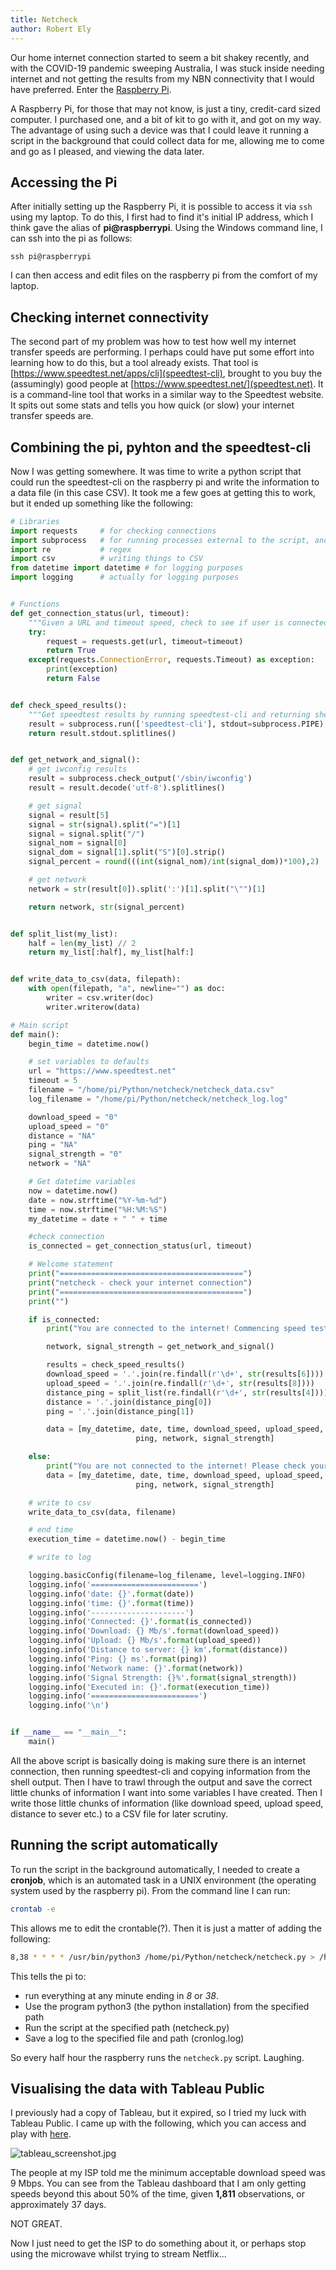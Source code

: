 ```yaml
---
title: Netcheck
author: Robert Ely
---
```



Our home internet connection started to seem a bit shakey recently, and with the COVID-19 pandemic sweeping Australia, I was stuck inside needing internet and not getting the results from my NBN connectivity that I would have preferred. Enter the [Raspberry Pi](https://www.raspberrypi.org/products/raspberry-pi-4-model-b/). 

A Raspberry Pi, for those that may not know, is just a tiny, credit-card sized computer. I purchased one, and a bit of kit to go with it, and got on my way. The advantage of using such a device was that I could leave it running a script in the background that could collect data for me, allowing me to come and go as I pleased, and viewing the data later. 

## Accessing the Pi
After initially setting up the Raspberry Pi, it is possible to access it via ```ssh``` using my laptop. To do this, I first had to find it's initial IP address, which I think gave the alias of **pi@raspberrypi**. Using the Windows command line, I can ssh into the pi as follows:
```
ssh pi@raspberrypi
```
I can then access and edit files on the raspberry pi from the comfort of my laptop. 

## Checking internet connectivity
The second part of my problem was how to test how well my internet transfer speeds are performing. I perhaps could have put some effort into learning how to do this, but a tool already exists. That tool is [https://www.speedtest.net/apps/cli](speedtest-cli), brought to you buy the (assumingly) good people at [https://www.speedtest.net/](speedtest.net). It is a command-line tool that works in a similar way to the Speedtest website. It spits out some stats and tells you how quick (or slow) your internet transfer speeds are. 

## Combining the pi, pyhton and the speedtest-cli
Now I was getting somewhere. It was time to write a python script that could run the speedtest-cli on the raspberry pi and write the information to a data file (in this case CSV). It took me a few goes at getting this to work, but it ended up something like the following:

```python
# Libraries
import requests     # for checking connections
import subprocess   # for running processes external to the script, and in the background
import re           # regex
import csv          # writing things to CSV
from datetime import datetime # for logging purposes
import logging      # actually for logging purposes


# Functions
def get_connection_status(url, timeout):
    """Given a URL and timeout speed, check to see if user is connected."""
    try:
        request = requests.get(url, timeout=timeout)
        return True
    except(requests.ConnectionError, requests.Timeout) as exception:
        print(exception)
        return False


def check_speed_results():
	"""Get speedtest results by running speedtest-cli and returning shell output"""
    result = subprocess.run(['speedtest-cli'], stdout=subprocess.PIPE)
    return result.stdout.splitlines()


def get_network_and_signal():
    # get iwconfig results
    result = subprocess.check_output('/sbin/iwconfig')
    result = result.decode('utf-8').splitlines()

    # get signal
    signal = result[5]
    signal = str(signal).split("=")[1]
    signal = signal.split("/")
    signal_nom = signal[0]
    signal_dom = signal[1].split("S")[0].strip()
    signal_percent = round(((int(signal_nom)/int(signal_dom))*100),2)

    # get network
    network = str(result[0]).split(':')[1].split("\"")[1]

    return network, str(signal_percent)


def split_list(my_list):
    half = len(my_list) // 2
    return my_list[:half], my_list[half:]


def write_data_to_csv(data, filepath):
    with open(filepath, "a", newline="") as doc:
        writer = csv.writer(doc)
        writer.writerow(data)

# Main script
def main():
    begin_time = datetime.now()

    # set variables to defaults
    url = "https://www.speedtest.net"
    timeout = 5
    filename = "/home/pi/Python/netcheck/netcheck_data.csv"
    log_filename = "/home/pi/Python/netcheck/netcheck_log.log"

    download_speed = "0"
    upload_speed = "0"
    distance = "NA"
    ping = "NA"
    signal_strength = "0"
    network = "NA"

    # Get datetime variables
    now = datetime.now()
    date = now.strftime("%Y-%m-%d")
    time = now.strftime("%H:%M:%S")
    my_datetime = date + " " + time

    #check connection
    is_connected = get_connection_status(url, timeout)

    # Welcome statement
    print("=========================================")
    print("netcheck - check your internet connection")
    print("=========================================")
    print("")

    if is_connected:
        print("You are connected to the internet! Commencing speed test!")

        network, signal_strength = get_network_and_signal()

        results = check_speed_results()
        download_speed = '.'.join(re.findall(r'\d+', str(results[6])))
        upload_speed = '.'.join(re.findall(r'\d+', str(results[8])))
        distance_ping = split_list(re.findall(r'\d+', str(results[4])))
        distance = '.'.join(distance_ping[0])
        ping = '.'.join(distance_ping[1])

        data = [my_datetime, date, time, download_speed, upload_speed, distance,
                            ping, network, signal_strength]

    else:
        print("You are not connected to the internet! Please check your connection.")
        data = [my_datetime, date, time, download_speed, upload_speed, distance,
                            ping, network, signal_strength]

    # write to csv
    write_data_to_csv(data, filename)

    # end time
    execution_time = datetime.now() - begin_time

    # write to log

    logging.basicConfig(filename=log_filename, level=logging.INFO)
    logging.info('========================')
    logging.info('date: {}'.format(date))
    logging.info('time: {}'.format(time))
    logging.info('---------------------')
    logging.info('Connected: {}'.format(is_connected))
    logging.info('Download: {} Mb/s'.format(download_speed))
    logging.info('Upload: {} Mb/s'.format(upload_speed))
    logging.info('Distance to server: {} km'.format(distance))
    logging.info('Ping: {} ms'.format(ping))
    logging.info('Network name: {}'.format(network))
    logging.info('Signal Strength: {}%'.format(signal_strength))
    logging.info('Executed in: {}'.format(execution_time))
    logging.info('========================')
    logging.info('\n')


if __name__ == "__main__":
    main()

```

All the above script is basically doing is making sure there is an internet connection, then running speedtest-cli and copying information from the shell output. Then I have to trawl through the output and save the correct little chunks of information I want into some variables I have created. Then I write those little chunks of information (like download speed, upload speed, distance to sever etc.) to a CSV file for later scrutiny. 

## Running the script automatically
To run the script in the background automatically, I needed to create a **cronjob**, which is an automated task in a UNIX environment (the operating system used by the raspberry pi). From the command line I can run:
```bash
crontab -e
```
This allows me to edit the crontable(?). Then it is just a matter of adding the following:

```bash
8,38 * * * * /usr/bin/python3 /home/pi/Python/netcheck/netcheck.py > /home/pi/logs/cronlog.log 2>&1
```
This tells the pi to:
- run everything at any minute ending in *8* or *38*. 
- Use the program python3 (the python installation) from the specified path
- Run the script at the specified path (netcheck.py)
- Save a log to the specified file and path (cronlog.log)

So every half hour the raspberry runs the ```netcheck.py``` script. Laughing. 

## Visualising the data with Tableau Public
I previously had a copy of Tableau, but it expired, so I tried my luck with Tableau Public. 
I came up with the following, which you can access and play with [here](https://public.tableau.com/profile/rob8334#!/vizhome/netcheck2_1/netcheck2_1).

![tableau_screenshot.jpg]({{site.baseurl}}/img/tableau_screenshot.jpg)

The people at my ISP told me the minimum acceptable download speed was 9 Mbps. You can see from the Tableau dashboard that I am only getting speeds beyond this about 50% of the time, given **1,811** observations, or approximately 37 days. 

NOT GREAT. 

Now I just need to get the ISP to do something about it, or perhaps stop using the microwave whilst trying to stream Netflix...
